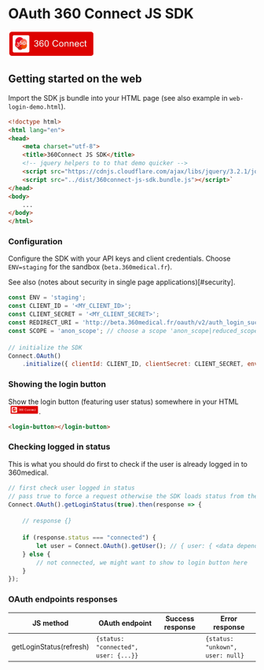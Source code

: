 # OAuth 360 Connect JS SDK

<img src="test/docs/login-button-loggedout.png" height="52" alt="360connect login button">

## Getting started on the web

Import the SDK js bundle into your HTML page (see also example in `web-login-demo.html`).

```html
<!doctype html>
<html lang="en">
<head>
    <meta charset="utf-8">
    <title>360Connect JS SDK</title>
    <!-- jquery helpers to to that demo quicker -->
    <script src="https://cdnjs.cloudflare.com/ajax/libs/jquery/3.2.1/jquery.slim.min.js"></script>
    <script src="../dist/360connect-js-sdk.bundle.js"></script>`
</head>
<body>
    ...
</body>
</html>
```

### Configuration

Configure the SDK with your API keys and client credentials. Choose `ENV=staging` for the sandbox (`beta.360medical.fr`).

See also (notes about security in single page applications)[#security].

```javascript
const ENV = 'staging';
const CLIENT_ID = '<MY_CLIENT_ID>';
const CLIENT_SECRET = '<MY_CLIENT_SECRET>';
const REDIRECT_URI = 'http://beta.360medical.fr/oauth/v2/auth_login_success'; // to enable the web popup
const SCOPE = 'anon_scope'; // choose a scope 'anon_scope|reduced_scope|full_scope'

// initialize the SDK
Connect.OAuth()
    .initialize({ clientId: CLIENT_ID, clientSecret: CLIENT_SECRET, environment: ENV });

```

### Showing the login button

Show the login button (featuring user status) somewhere in your HTML <img src="test/docs/login-button-loggedout.png" height="17" alt="360connect login button" style="display:inline-block;margin-left:4px">.


```html
<login-button></login-button>
```

### Checking logged in status

This is what you should do first to check if the user is already logged in to 360medical.

```javascript
// first check user logged in status
// pass true to force a request otherwise the SDK loads status from the cache
Connect.OAuth().getLoginStatus(true).then(response => {

    // response {}

    if (response.status === "connected") {
        let user = Connect.OAuth().getUser(); // { user: { <data depends on the scope...> } }    
    } else {
        // not connected, we might want to show to login button here
    }
});
```


### OAuth endpoints responses

| JS method  | OAuth endpoint | Success response | Error response |
| ------------- | ------------- | ------------- | ------------- |
| getLoginStatus(refresh<boolean>) | `{status: "connected", user: {...}}` |  | `{status: "unkown", user: null}` |
